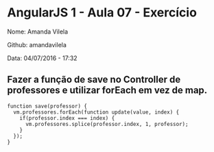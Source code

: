 # AngularJS 1 - Aula 07 - Exercício

Nome: Amanda Vilela

Github: amandavilela

Data: 04/07/2016 - 17:32

## Fazer a função de save no Controller de professores e utilizar forEach em vez de map.

```
function save(professor) {
  vm.professores.forEach(function update(value, index) {
    if(professor.index === index) {
      vm.professores.splice(professor.index, 1, professor);
    }
  });
}
```
